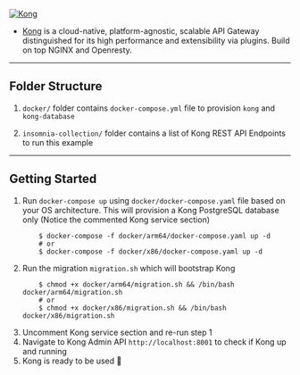 
[![Kong](https://2tjosk2rxzc21medji3nfn1g-wpengine.netdna-ssl.com/wp-content/uploads/2018/08/kong-combination-mark-colors-128px.png "Kong")]()

- [Kong](https://konghq.com/) is a cloud-native, platform-agnostic, scalable API Gateway distinguished for its high performance and extensibility via plugins. Build on top NGINX and Openresty.

---

## Folder Structure
1. ``docker/`` folder contains ``docker-compose.yml`` file to provision ``kong`` and ``kong-database``

2. ``insomnia-collection/`` folder contains a list of Kong REST API Endpoints to run this example

---
## Getting Started

1. Run ``docker-compose up`` using ``docker/docker-compose.yaml`` file based on your OS architecture. This will provision a Kong PostgreSQL database only (Notice the commented Kong service section)
    ```shell
        $ docker-compose -f docker/arm64/docker-compose.yaml up -d
        # or
        $ docker-compose -f docker/x86/docker-compose.yaml up -d
    ```
2. Run the migration ``migration.sh`` which will bootstrap Kong
    ```shell
        $ chmod +x docker/arm64/migration.sh && /bin/bash docker/arm64/migration.sh
        # or
        $ chmod +x docker/x86/migration.sh && /bin/bash docker/x86/migration.sh
    ```
3. Uncomment Kong service section and re-run step 1
4. Navigate to Kong Admin API ``http://localhost:8001`` to check if Kong up and running
5. Kong is ready to be used 🎉